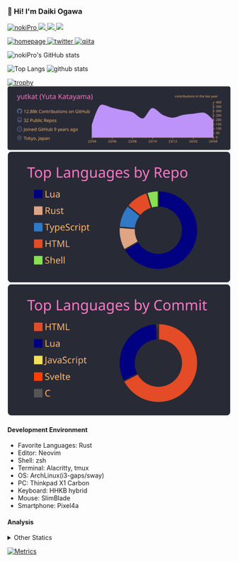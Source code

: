 ### 👋 Hi! I'm Daiki Ogawa

<p align="left"> 
  <a href="https://github.com/nokiPro/nokiPro/">
    <img src="https://komarev.com/ghpvc/?username=nokiPro" alt="nokiPro" />
  </a>
  <a href="http://twitter.com/_nokiPro">
    <img height="20" src="https://img.shields.io/twitter/follow/_nokiPro?label=Twitter&logo=twitter&style=flat" />
  </a>
  <a href="https://github.com/nokiPro">
    <img height="20" src="https://img.shields.io/github/followers/nokiPro?label=follow&logo=github&style=flat" />
  </a>
  <a href="http://qiita.com/nokiPro">
    <img height="20" src="https://qiita-badge.apiapi.app/s/nokiPro/posts.svg" />
  </a>
</p>

<p align="left"> 
  <a href="https://nokiPro.github.io/">
    <img alt="homepage" width="30px" src="https://image.flaticon.com/icons/svg/565/565527.svg" />
  </a>
  <a href="https://twitter.com/_nokiPro">
    <img alt="twitter" width="30px" src="https://image.flaticon.com/icons/svg/123/123728.svg" />
  </a>
  <a href="https://qiita.com/nokiPro">
    <img alt="qiita" width="30px" src="https://simpleicons.org/icons/qiita.svg" />
  </a>
</p>

![nokiPro's GitHub stats](https://github-readme-stats.vercel.app/api?username=nokiPro&show_icons=true&theme=dracula)





<p align="left"> 
  <img alt="Top Langs" height="150px" src="https://github-readme-stats.vercel.app/api/top-langs/?username=yutkat&layout=compact&count_private=true&show_icons=true&show_icons=true&theme=onedark" />
  <img alt="github stats" height="150px" src="https://github-readme-stats.vercel.app/api?username=yutkat&count_private=true&show_icons=true&show_icons=true&theme=onedark" />
</p>

[![trophy](https://github-profile-trophy.vercel.app/?username=yutkat&theme=gruvbox)](https://github.com/ryo-ma/github-profile-trophy)
[![](https://raw.githubusercontent.com/yutkat/yutkat/master/profile-summary-card-output/dracula/0-profile-details.svg)](https://github.com/vn7n24fzkq/github-profile-summary-cards)
[![](https://raw.githubusercontent.com/yutkat/yutkat/master/profile-summary-card-output/dracula/1-repos-per-language.svg)](https://github.com/vn7n24fzkq/github-profile-summary-cards)
[![](https://raw.githubusercontent.com/yutkat/yutkat/master/profile-summary-card-output/dracula/2-most-commit-language.svg)](https://github.com/vn7n24fzkq/github-profile-summary-cards)

#### Development Environment

- Favorite Languages: Rust
- Editor: Neovim
- Shell: zsh
- Terminal: Alacritty, tmux
- OS: ArchLinux(i3-gaps/sway)
- PC: Thinkpad X1 Carbon
- Keyboard: HHKB hybrid
- Mouse: SlimBlade
- Smartphone: Pixel4a

#### Analysis

<!-- <img height="150" src="https://github.com/yutkat/yutkat/blob/master/images/stat.svg" alt="Alternative Text"/> -->

<details>
  <summary>Other Statics</summary>
  <!--START_SECTION:waka-->
**🐱 My Github Data** 

> 🏆 1,037 Contributions in the Year 2021
 > 
> 📦 12.9 kB Used in Github's Storage 
 > 
> 🚫 Not Opted to Hire
 > 
> 📜 37 Public Repositories 
 > 
> 🔑 1 Private Repository 
 > 
**I'm an Early 🐤** 

```text
🌞 Morning    31 commits     ████░░░░░░░░░░░░░░░░░░░░░   18.34% 
🌆 Daytime    57 commits     ████████░░░░░░░░░░░░░░░░░   33.73% 
🌃 Evening    54 commits     ████████░░░░░░░░░░░░░░░░░   31.95% 
🌙 Night      27 commits     ████░░░░░░░░░░░░░░░░░░░░░   15.98%

```
📅 **I'm Most Productive on Tuesday** 

```text
Monday       23 commits     ███░░░░░░░░░░░░░░░░░░░░░░   13.61% 
Tuesday      30 commits     ████░░░░░░░░░░░░░░░░░░░░░   17.75% 
Wednesday    28 commits     ████░░░░░░░░░░░░░░░░░░░░░   16.57% 
Thursday     6 commits      █░░░░░░░░░░░░░░░░░░░░░░░░   3.55% 
Friday       29 commits     ████░░░░░░░░░░░░░░░░░░░░░   17.16% 
Saturday     26 commits     ███░░░░░░░░░░░░░░░░░░░░░░   15.38% 
Sunday       27 commits     ████░░░░░░░░░░░░░░░░░░░░░   15.98%

```


📊 **This Week I Spent My Time On** 

```text
⌚︎ Time Zone: Asia/Tokyo

💬 Programming Languages: 
Other                    53 hrs 14 mins      ████████████████████░░░░░   80.95% 
JSON                     3 hrs 23 mins       █░░░░░░░░░░░░░░░░░░░░░░░░   5.15% 
Lua                      2 hrs 34 mins       █░░░░░░░░░░░░░░░░░░░░░░░░   3.91% 
Bash                     1 hr 29 mins        ░░░░░░░░░░░░░░░░░░░░░░░░░   2.26% 
JavaScript               1 hr 19 mins        ░░░░░░░░░░░░░░░░░░░░░░░░░   2.02%

🔥 Editors: 
Browser                  52 hrs 31 mins      ████████████████████░░░░░   79.86% 
Vim                      13 hrs 14 mins      █████░░░░░░░░░░░░░░░░░░░░   20.14%

💻 Operating System: 
Linux                    65 hrs 46 mins      █████████████████████████   100.0%

```

**I Mostly Code in Vim script** 

```text
Vim script               8 repos             █████████████░░░░░░░░░░░░   53.33% 
Shell                    2 repos             ███░░░░░░░░░░░░░░░░░░░░░░   13.33% 
Rust                     2 repos             ███░░░░░░░░░░░░░░░░░░░░░░   13.33% 
TypeScript               2 repos             ███░░░░░░░░░░░░░░░░░░░░░░   13.33% 
AutoHotkey               1 repo              █░░░░░░░░░░░░░░░░░░░░░░░░   6.67%

```


**Timeline**

![Chart not found](https://raw.githubusercontent.com/yutkat/yutkat/main/charts/bar_graph.png) 


<!--END_SECTION:waka-->
</details>


[![Metrics](https://github.com/yutkat/yutkat/actions/workflows/main.yml/badge.svg)](https://github.com/yutkat/yutkat/actions/workflows/main.yml)
